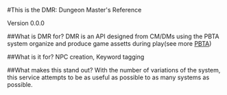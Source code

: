 #This is the DMR: Dungeon Master's Reference

Version 0.0.0

##What is DMR for?
DMR is an API designed from CM/DMs using the PBTA system organize and produce game assetts during play(see more [PBTA](https://en.wikipedia.org/wiki/Powered_by_the_Apocalypse))

##What is it for?
NPC creation, Keyword tagging

##What makes this stand out?
With the number of variations of the system, this service attempts to be as useful as possible to as many systems as possible.
